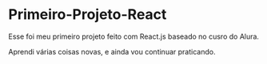 # Primeiro-Projeto-React

Esse foi meu primeiro projeto feito com React.js baseado no cusro do Alura.

Aprendi várias coisas novas, e ainda vou continuar praticando.
